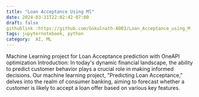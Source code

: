 ```yaml
---
title: "Loan Acceptance Using Ml"
date: 2024-03-31T22:02:42-07:00
draft: false
githublink :https://github.com/Gokulnath-A003/Loan_Acceptance_using_M
tags: jupyternotebook, python
category:  AI, ML
---
```


Machine Learning project for Loan Acceptance prediction with OneAPI optimization Introduction: In today's dynamic financial landscape, the ability to predict customer behavior plays a crucial role in making informed decisions. Our machine learning project, "Predicting Loan Acceptance," delves into the realm of consumer banking, aiming to forecast whether a customer is likely to accept a loan offer based on various key features.
